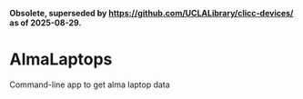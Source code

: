 **Obsolete, superseded by https://github.com/UCLALibrary/clicc-devices/ as of 2025-08-29.**

# AlmaLaptops
Command-line app to get alma laptop data
